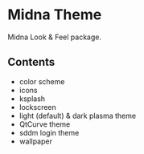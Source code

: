 Midna Theme
==========

Midna Look & Feel package.

## Contents

* color scheme
* icons
* ksplash
* lockscreen
* light (default) & dark plasma theme
* QtCurve theme
* sddm login theme
* wallpaper


